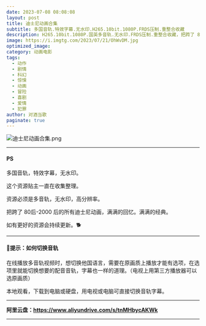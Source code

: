 ```yaml
---
date: 2023-07-08 08:08:08
layout: post
title: 迪士尼动画合集
subtitle: 多国音轨.特效字幕.无水印.H265.10bit.1080P.FRDS压制.重整合收藏
description: H265.10bit.1080P.国英多音轨.无水印.FRDS压制.重整合收藏，把跨了 80后-2000 后的所有迪士尼动画，满满的回忆、满满的经典、小朋友最爱...  
image: https://i.imgtg.com/2023/07/21/OhWvDM.jpg
optimized_image: 
category: 动画电影
tags:
  - 动作
  - 剧情
  - 科幻
  - 惊悚
  - 动画
  - 冒险
  - 喜剧
  - 爱情
  - 犯罪
author: 对酒当歌
paginate: true
---
```


![迪士尼动画合集.png](https://i.imgtg.com/2023/07/21/OhWmk1.png)

---
#### PS

多国音轨，特效字幕，无水印。  

这个资源贴主一直在收集整理。  

资源必须是多音轨，无水印，高分辨率。  

把跨了 80后-2000 后的所有迪士尼动画，满满的回忆。满满的经典。  

如有更好的资源会持续更新。🐕  

---

#### 🔔提示：如何切换音轨

在线播放多音轨视频时，想切换他国语言，需要在原画质上播放才能有选项，在选项里就能切换想要的配音音轨，字幕也一样的道理。（电视上用第三方播放器可以选原画质）

本地观看，下载到电脑或硬盘，用电视或电脑可直接切换音轨字幕。

---

**阿里云盘：<https://www.aliyundrive.com/s/tnMHbycAKWk>**

---
